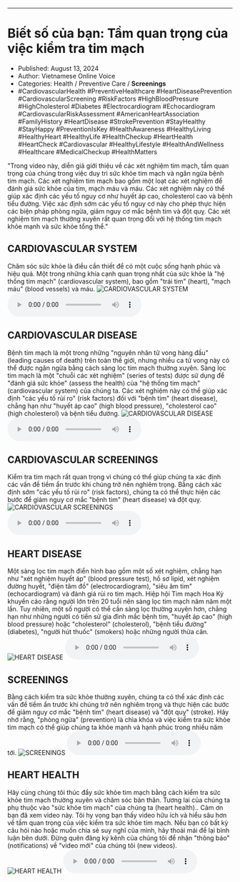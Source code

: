 
---

# Biết số của bạn: Tầm quan trọng của việc kiểm tra tim mạch

- Published: August 13, 2024
- Author: Vietnamese Online Voice
- Categories: Health / Preventive Care / **Screenings**
- #CardiovascularHealth #PreventiveHealthcare #HeartDiseasePrevention #CardiovascularScreening #RiskFactors #HighBloodPressure #HighCholesterol #Diabetes #Electrocardiogram #Echocardiogram #CardiovascularRiskAssessment #AmericanHeartAssociation #FamilyHistory #HeartDisease #StrokePrevention #StayHealthy #StayHappy #PreventionIsKey #HealthAwareness #HealthyLiving #HealthyHeart #HealthyLife #HealthCheckup #HeartHealth #HeartCheck #Cardiovascular #HealthyLifestyle #HealthAndWellness #Healthcare #MedicalCheckup #HealthMatters

"Trong video này, diễn giả giới thiệu về các xét nghiệm tim mạch, tầm quan trọng của chúng trong việc duy trì sức khỏe tim mạch và ngăn ngừa bệnh tim mạch. Các xét nghiệm tim mạch bao gồm một loạt các xét nghiệm để đánh giá sức khỏe của tim, mạch máu và máu. Các xét nghiệm này có thể giúp xác định các yếu tố nguy cơ như huyết áp cao, cholesterol cao và bệnh tiểu đường. Việc xác định sớm các yếu tố nguy cơ này cho phép thực hiện các biện pháp phòng ngừa, giảm nguy cơ mắc bệnh tim và đột quỵ. Các xét nghiệm tim mạch thường xuyên rất quan trọng đối với hệ thống tim mạch khỏe mạnh và sức khỏe tổng thể."


## CARDIOVASCULAR SYSTEM

Chăm sóc sức khỏe là điều cần thiết để có một cuộc sống hạnh phúc và hiệu quả. Một trong những khía cạnh quan trọng nhất của sức khỏe là "hệ thống tim mạch" (cardiovascular system), bao gồm "trái tim" (heart), "mạch máu" (blood vessels) và máu.
![CARDIOVASCULAR SYSTEM](https://http-archiver-apis-production-80.schnworks.com/storage/images/transitions/2024-08-13/transition--1956408559-Montserrat-Bold-512DA8.jpg)
<audio controls>
    <source src="https://http-archiver-apis-production-80.schnworks.com/storage/storage/audio/file-10681104164.mp3" type="audio/mpeg">
</audio>



## CARDIOVASCULAR DISEASE

Bệnh tim mạch là một trong những "nguyên nhân tử vong hàng đầu" (leading causes of death) trên toàn thế giới, nhưng nhiều ca tử vong này có thể được ngăn ngừa bằng cách sàng lọc tim mạch thường xuyên. Sàng lọc tim mạch là một "chuỗi các xét nghiệm" (series of tests) được sử dụng để "đánh giá sức khỏe" (assess the health) của "hệ thống tim mạch" (cardiovascular system) của chúng ta. Các xét nghiệm này có thể giúp xác định "các yếu tố rủi ro" (risk factors) đối với "bệnh tim" (heart disease), chẳng hạn như "huyết áp cao" (high blood pressure), "cholesterol cao" (high cholesterol) và bệnh tiểu đường.
![CARDIOVASCULAR DISEASE](https://http-archiver-apis-production-80.schnworks.com/storage/images/transitions/2024-08-13/transition-4642285510-Montserrat-Regular-673AB7.jpg)
<audio controls>
    <source src="https://http-archiver-apis-production-80.schnworks.com/storage/storage/audio/file-4752718961.mp3" type="audio/mpeg">
</audio>



## CARDIOVASCULAR SCREENINGS

Kiểm tra tim mạch rất quan trọng vì chúng có thể giúp chúng ta xác định các vấn đề tiềm ẩn trước khi chúng trở nên nghiêm trọng. Bằng cách xác định sớm "các yếu tố rủi ro" (risk factors), chúng ta có thể thực hiện các bước để giảm nguy cơ mắc "bệnh tim" (heart disease) và đột quỵ.
![CARDIOVASCULAR SCREENINGS](https://http-archiver-apis-production-80.schnworks.com/storage/images/transitions/2024-08-13/transition--21036988247-Montserrat-Bold-880E4F.jpg)
<audio controls>
    <source src="https://http-archiver-apis-production-80.schnworks.com/storage/storage/audio/file-39413407838.mp3" type="audio/mpeg">
</audio>



## HEART DISEASE

Một sàng lọc tim mạch điển hình bao gồm một số xét nghiệm, chẳng hạn như "xét nghiệm huyết áp" (blood pressure test), hồ sơ lipid, xét nghiệm đường huyết, "điện tâm đồ" (electrocardiogram), "siêu âm tim" (echocardiogram) và đánh giá rủi ro tim mạch. Hiệp hội Tim mạch Hoa Kỳ khuyến cáo rằng người lớn trên 20 tuổi nên sàng lọc tim mạch năm năm một lần. Tuy nhiên, một số người có thể cần sàng lọc thường xuyên hơn, chẳng hạn như những người có tiền sử gia đình mắc bệnh tim, "huyết áp cao" (high blood pressure) hoặc "cholesterol" (cholesterol), "bệnh tiểu đường" (diabetes), "người hút thuốc" (smokers) hoặc những người thừa cân.
![HEART DISEASE](https://http-archiver-apis-production-80.schnworks.com/storage/images/transitions/2024-08-13/transition--475419964-Montserrat-Thin-7B1FA2.jpg)
<audio controls>
    <source src="https://http-archiver-apis-production-80.schnworks.com/storage/storage/audio/file-19833205651.mp3" type="audio/mpeg">
</audio>



## SCREENINGS

Bằng cách kiểm tra sức khỏe thường xuyên, chúng ta có thể xác định các vấn đề tiềm ẩn trước khi chúng trở nên nghiêm trọng và thực hiện các bước để giảm nguy cơ mắc "bệnh tim" (heart disease) và "đột quỵ" (stroke). Hãy nhớ rằng, "phòng ngừa" (prevention) là chìa khóa và việc kiểm tra sức khỏe tim mạch có thể giúp chúng ta khỏe mạnh và hạnh phúc trong nhiều năm tới.
![SCREENINGS](https://http-archiver-apis-production-80.schnworks.com/storage/images/transitions/2024-08-13/transition-13757126293-Montserrat-ExtraBold-880E4F.jpg)
<audio controls>
    <source src="https://http-archiver-apis-production-80.schnworks.com/storage/storage/audio/file-6576728621.mp3" type="audio/mpeg">
</audio>



## HEART HEALTH

Hãy cùng chúng tôi thúc đẩy sức khỏe tim mạch bằng cách kiểm tra sức khỏe tim mạch thường xuyên và chăm sóc bản thân. Tương lai của chúng ta phụ thuộc vào "sức khỏe tim mạch" của chúng ta (heart health).. Cảm ơn bạn đã xem video này. Tôi hy vọng bạn thấy video hữu ích và hiểu sâu hơn về tầm quan trọng của việc kiểm tra sức khỏe tim mạch. Nếu bạn có bất kỳ câu hỏi nào hoặc muốn chia sẻ suy nghĩ của mình, hãy thoải mái để lại bình luận bên dưới. Đừng quên đăng ký kênh của chúng tôi để nhận "thông báo" (notifications) về "video mới" của chúng tôi (new videos).
![HEART HEALTH](https://http-archiver-apis-production-80.schnworks.com/storage/images/transitions/2024-08-13/transition--3011643652-Montserrat-Regular-7B1FA2.jpg)
<audio controls>
    <source src="https://http-archiver-apis-production-80.schnworks.com/storage/storage/audio/file-25846189043.mp3" type="audio/mpeg">
</audio>

